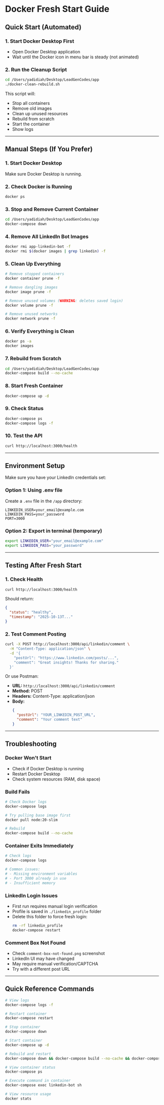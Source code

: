 # Docker Fresh Start Guide

## Quick Start (Automated)

### 1. Start Docker Desktop First
- Open Docker Desktop application
- Wait until the Docker icon in menu bar is steady (not animated)

### 2. Run the Cleanup Script
```bash
cd /Users/yadidiah/Desktop/LeadGenCodes/app
./docker-clean-rebuild.sh
```

This script will:
- Stop all containers
- Remove old images
- Clean up unused resources
- Rebuild from scratch
- Start the container
- Show logs

---

## Manual Steps (If You Prefer)

### 1. Start Docker Desktop
Make sure Docker Desktop is running.

### 2. Check Docker is Running
```bash
docker ps
```

### 3. Stop and Remove Current Container
```bash
cd /Users/yadidiah/Desktop/LeadGenCodes/app
docker-compose down
```

### 4. Remove All LinkedIn Bot Images
```bash
docker rmi app-linkedin-bot -f
docker rmi $(docker images | grep linkedin) -f
```

### 5. Clean Up Everything
```bash
# Remove stopped containers
docker container prune -f

# Remove dangling images
docker image prune -f

# Remove unused volumes (WARNING: deletes saved login)
docker volume prune -f

# Remove unused networks
docker network prune -f
```

### 6. Verify Everything is Clean
```bash
docker ps -a
docker images
```

### 7. Rebuild from Scratch
```bash
cd /Users/yadidiah/Desktop/LeadGenCodes/app
docker-compose build --no-cache
```

### 8. Start Fresh Container
```bash
docker-compose up -d
```

### 9. Check Status
```bash
docker-compose ps
docker-compose logs -f
```

### 10. Test the API
```bash
curl http://localhost:3000/health
```

---

## Environment Setup

Make sure you have your LinkedIn credentials set:

### Option 1: Using .env file
Create a `.env` file in the `/app` directory:
```
LINKEDIN_USER=your_email@example.com
LINKEDIN_PASS=your_password
PORT=3000
```

### Option 2: Export in terminal (temporary)
```bash
export LINKEDIN_USER="your_email@example.com"
export LINKEDIN_PASS="your_password"
```

---

## Testing After Fresh Start

### 1. Check Health
```bash
curl http://localhost:3000/health
```

Should return:
```json
{
  "status": "healthy",
  "timestamp": "2025-10-13T..."
}
```

### 2. Test Comment Posting
```bash
curl -X POST http://localhost:3000/api/linkedin/comment \
  -H "Content-Type: application/json" \
  -d '{
    "postUrl": "https://www.linkedin.com/posts/...",
    "comment": "Great insights! Thanks for sharing."
  }'
```

Or use Postman:
- **URL:** `http://localhost:3000/api/linkedin/comment`
- **Method:** POST
- **Headers:** Content-Type: application/json
- **Body:**
  ```json
  {
    "postUrl": "YOUR_LINKEDIN_POST_URL",
    "comment": "Your comment text"
  }
  ```

---

## Troubleshooting

### Docker Won't Start
- Check if Docker Desktop is running
- Restart Docker Desktop
- Check system resources (RAM, disk space)

### Build Fails
```bash
# Check Docker logs
docker-compose logs

# Try pulling base image first
docker pull node:20-slim

# Rebuild
docker-compose build --no-cache
```

### Container Exits Immediately
```bash
# Check logs
docker-compose logs

# Common issues:
# - Missing environment variables
# - Port 3000 already in use
# - Insufficient memory
```

### LinkedIn Login Issues
- First run requires manual login verification
- Profile is saved in `./linkedin_profile` folder
- Delete this folder to force fresh login:
  ```bash
  rm -rf linkedin_profile
  docker-compose restart
  ```

### Comment Box Not Found
- Check `comment-box-not-found.png` screenshot
- LinkedIn UI may have changed
- May require manual verification/CAPTCHA
- Try with a different post URL

---

## Quick Reference Commands

```bash
# View logs
docker-compose logs -f

# Restart container
docker-compose restart

# Stop container
docker-compose down

# Start container
docker-compose up -d

# Rebuild and restart
docker-compose down && docker-compose build --no-cache && docker-compose up -d

# View container status
docker-compose ps

# Execute command in container
docker-compose exec linkedin-bot sh

# View resource usage
docker stats
```

